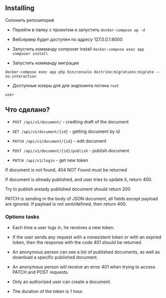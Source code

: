 ## Installing

Склонить репозиторий

* Перейти в папку с проектом и запустить ```docker-compose up -d```

* Вебсервер будет доступен по адресу 127.0.0.1:8000

* Запустить комманду composer install
```docker-compose exec app composer install```

* Запустить комманду миграции

```docker-compose exec app php bin/console doctrine:migrations:migrate --no-interaction```


* Доступные юзеры для для эндпоинта логина
``root``

``user``



## Что сделано?

* ```POST /api/v1/document/``` - credting draft of the document

* ```GET /api/v1/document/{id}``` - getting document by id

* ```PATCH /api/v1/document/{id}``` - edit document

* ```POST /api/v1/document/{id}/publish``` - publish document

* ```PATCH /api/v1/login``` - get new token


If document is not found, 404 NOT Found must be returned

If document is already published, and user tries to update it, return 400.

Try to publish arelady published document should return 200

PATCH is sending in the body of JSON document, all fields except payload are ignored. If payload is not sent/defined, then return 400.

### Options tasks 

* Each time a user logs in, he receives a new token.

* If the user sends any request with a nonexistent token or with an expired token, then the response with the code 401 should be returned.


* An anonymous person can see a list of published documents, as well as download a specific published document.

* An anonymous person will receive an error 401 when trying to access PATCH and POST requests.

* Only an authorized user can create a document.


* The duration of the token is 1 hour.

